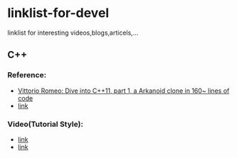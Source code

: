 linklist-for-devel
=======

linklist for interesting videos,blogs,articels,...

## C++
### Reference:
 * [Vittorio Romeo:
 Dive into C++11, part 1, a Arkanoid clone in 160~ lines of code](https://www.youtube.com/watch?v=_4K3tsKa1Uc)
 * [link](http://example.com)
### Video(Tutorial Style):
  * [link](http://example.com)
  * [link](http://example.com)
